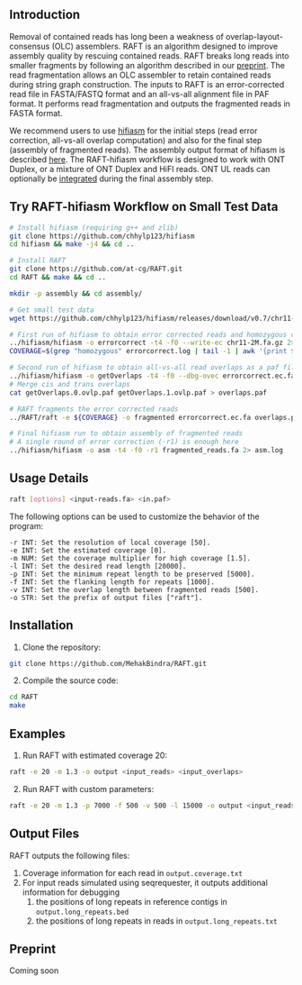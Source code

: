 ## <a name="intro"></a>Introduction

Removal of contained reads has long been a weakness of overlap-layout-consensus (OLC) assemblers. RAFT is an algorithm designed to improve assembly quality by rescuing contained reads. RAFT breaks long reads into smaller fragments by following an algorithm described in our [preprint](#papers). The read fragmentation allows an OLC assembler to retain contained reads during string graph construction. The inputs to RAFT is an error-corrected read file in FASTA/FASTQ format and an all-vs-all alignment file in PAF format. It performs read fragmentation and outputs the fragmented reads in FASTA format. 

We recommend users to use [hifiasm](https://github.com/chhylp123/hifiasm) for the initial steps (read error correction, all-vs-all overlap computation) and also for the final step (assembly of fragmented reads). The assembly output format of hifiasm is described [here](https://hifiasm.readthedocs.io/en/latest/interpreting-output.html#interpreting-output). The RAFT-hifiasm workflow is designed to work with ONT Duplex, or a mixture of ONT Duplex and HiFI reads. ONT UL reads can optionally be [integrated](https://github.com/chhylp123/hifiasm#ul) during the final assembly step.

## <a name="started"></a>Try RAFT-hifiasm Workflow on Small Test Data

```sh
# Install hifiasm (requiring g++ and zlib)
git clone https://github.com/chhylp123/hifiasm
cd hifiasm && make -j4 && cd ..

# Install RAFT 
git clone https://github.com/at-cg/RAFT.git
cd RAFT && make && cd ..

mkdir -p assembly && cd assembly/

# Get small test data
wget https://github.com/chhylp123/hifiasm/releases/download/v0.7/chr11-2M.fa.gz

# First run of hifiasm to obtain error corrected reads and homozygous coverage estimate
../hifiasm/hifiasm -o errorcorrect -t4 -f0 --write-ec chr11-2M.fa.gz 2> errorcorrect.log
COVERAGE=$(grep "homozygous" errorcorrect.log | tail -1 | awk '{print $6}')

# Second run of hifiasm to obtain all-vs-all read overlaps as a paf file
../hifiasm/hifiasm -o getOverlaps -t4 -f0 --dbg-ovec errorcorrect.ec.fa 2> getOverlaps.log
# Merge cis and trans overlaps
cat getOverlaps.0.ovlp.paf getOverlaps.1.ovlp.paf > overlaps.paf

# RAFT fragments the error corrected reads
../RAFT/raft -e ${COVERAGE} -o fragmented errorcorrect.ec.fa overlaps.paf

# Final hifiasm run to obtain assembly of fragmented reads
# A single round of error correction (-r1) is enough here
../hifiasm/hifiasm -o asm -t4 -f0 -r1 fragmented_reads.fa 2> asm.log
```

## <a name="use"></a>Usage Details

```sh
raft [options] <input-reads.fa> <in.paf>
```

The following options can be used to customize the behavior of the program:

    -r INT: Set the resolution of local coverage [50].
    -e INT: Set the estimated coverage [0].
    -m NUM: Set the coverage multiplier for high coverage [1.5].
    -l INT: Set the desired read length [20000].
    -p INT: Set the minimum repeat length to be preserved [5000].
    -f INT: Set the flanking length for repeats [1000].
    -v INT: Set the overlap length between fragmented reads [500].
    -o STR: Set the prefix of output files ["raft"].

## <a name="install"></a>Installation

1. Clone the repository:
```sh
git clone https://github.com/MehakBindra/RAFT.git
```

2. Compile the source code:
```sh
cd RAFT
make
```

## <a name="examples"></a>Examples

1. Run RAFT with estimated coverage 20:
```sh
raft -e 20 -m 1.3 -o output <input_reads> <input_overlaps>
```

2. Run RAFT with custom parameters:
```sh
raft -e 20 -m 1.3 -p 7000 -f 500 -v 500 -l 15000 -o output <input_reads> <input_overlaps>
```

## <a name="output"></a>Output Files
RAFT outputs the following files:
1. Coverage information for each read in `output.coverage.txt`
2. For input reads simulated using seqrequester, it outputs additional information for debugging 
    1. the positions of long repeats in reference contigs in `output.long_repeats.bed`
    2. the positions of long repeats in reads in `output.long_repeats.txt`

## <a name="papers"></a>Preprint
Coming soon
